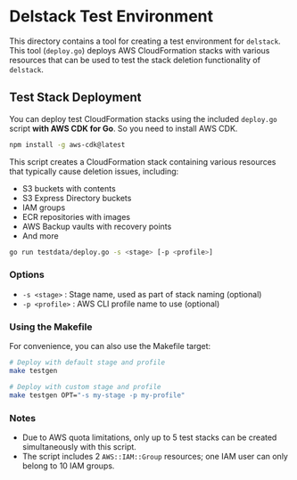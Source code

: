# Delstack Test Environment

This directory contains a tool for creating a test environment for `delstack`. This tool (`deploy.go`) deploys AWS CloudFormation stacks with various resources that can be used to test the stack deletion functionality of `delstack`.

## Test Stack Deployment

You can deploy test CloudFormation stacks using the included `deploy.go` script **with AWS CDK for Go**. So you need to install AWS CDK.

```bash
npm install -g aws-cdk@latest
```

This script creates a CloudFormation stack containing various resources that typically cause deletion issues, including:

- S3 buckets with contents
- S3 Express Directory buckets
- IAM groups
- ECR repositories with images
- AWS Backup vaults with recovery points
- And more

```bash
go run testdata/deploy.go -s <stage> [-p <profile>]
```

### Options

- `-s <stage>` : Stage name, used as part of stack naming (optional)
- `-p <profile>` : AWS CLI profile name to use (optional)

### Using the Makefile

For convenience, you can also use the Makefile target:

```bash
# Deploy with default stage and profile
make testgen

# Deploy with custom stage and profile
make testgen OPT="-s my-stage -p my-profile"
```

### Notes

- Due to AWS quota limitations, only up to 5 test stacks can be created simultaneously with this script.
- The script includes 2 `AWS::IAM::Group` resources; one IAM user can only belong to 10 IAM groups.
